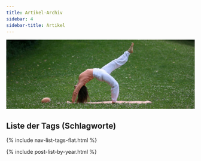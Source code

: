 ```yaml
---
title: Artikel-Archiv
sidebar: 4
sidebar-title: Artikel
---
```


![Das Rad](/assets/images/rad.jpg)

## Liste der Tags (Schlagworte)

{% include nav-list-tags-flat.html %}

{% include post-list-by-year.html %}

